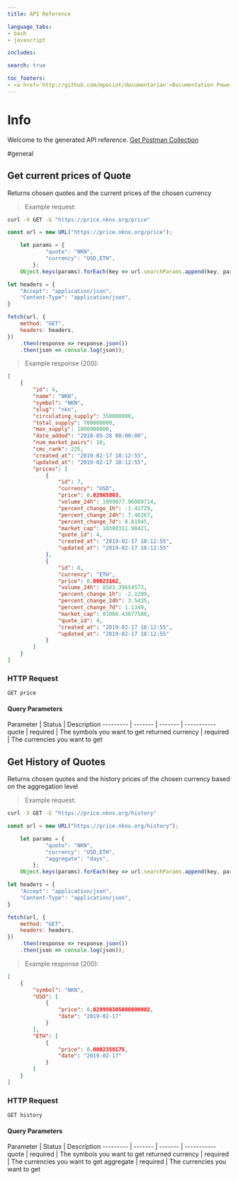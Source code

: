 ```yaml
---
title: API Reference

language_tabs:
- bash
- javascript

includes:

search: true

toc_footers:
- <a href='http://github.com/mpociot/documentarian'>Documentation Powered by Documentarian</a>
---
```

<!-- START_INFO -->
# Info

Welcome to the generated API reference.
[Get Postman Collection](http://price.nknx.org/docs/collection.json)

<!-- END_INFO -->

#general
<!-- START_31ba3404dd41d17f344294738eba57ec -->
## Get current prices of Quote

Returns chosen quotes and the current prices of the chosen currency

> Example request:

```bash
curl -X GET -G "https://price.nknx.org/price" 
```

```javascript
const url = new URL("https://price.nknx.org/price");

    let params = {
            "quote": "NKN",
            "currency": "USD,ETH",
        };
    Object.keys(params).forEach(key => url.searchParams.append(key, params[key]));

let headers = {
    "Accept": "application/json",
    "Content-Type": "application/json",
}

fetch(url, {
    method: "GET",
    headers: headers,
})
    .then(response => response.json())
    .then(json => console.log(json));
```

> Example response (200):

```json
[
    {
        "id": 4,
        "name": "NKN",
        "symbol": "NKN",
        "slug": "nkn",
        "circulating_supply": 350000000,
        "total_supply": 700000000,
        "max_supply": 1000000000,
        "date_added": "2018-05-28 00:00:00",
        "num_market_pairs": 10,
        "cmc_rank": 225,
        "created_at": "2019-02-17 18:12:55",
        "updated_at": "2019-02-17 18:12:55",
        "prices": [
            {
                "id": 7,
                "currency": "USD",
                "price": 0.02965803,
                "volume_24h": 1099077.96089714,
                "percent_change_1h": -1.41729,
                "percent_change_24h": 7.46267,
                "percent_change_7d": 8.81945,
                "market_cap": 10380311.98421,
                "quote_id": 4,
                "created_at": "2019-02-17 18:12:55",
                "updated_at": "2019-02-17 18:12:55"
            },
            {
                "id": 8,
                "currency": "ETH",
                "price": 0.00023162,
                "volume_24h": 8583.39654573,
                "percent_change_1h": -2.1209,
                "percent_change_24h": 3.5435,
                "percent_change_7d": 1.1349,
                "market_cap": 81066.43677588,
                "quote_id": 4,
                "created_at": "2019-02-17 18:12:55",
                "updated_at": "2019-02-17 18:12:55"
            }
        ]
    }
]
```

### HTTP Request
`GET price`

#### Query Parameters

Parameter | Status | Description
--------- | ------- | ------- | -----------
    quote |  required  | The symbols you want to get returned
    currency |  required  | The currencies you want to get

<!-- END_31ba3404dd41d17f344294738eba57ec -->

<!-- START_8a9b19b7b9bcd62ad9f446ec32720fd8 -->
## Get History of Quotes

Returns chosen quotes and the history prices of the chosen currency based on the aggregation level

> Example request:

```bash
curl -X GET -G "https://price.nknx.org/history" 
```

```javascript
const url = new URL("https://price.nknx.org/history");

    let params = {
            "quote": "NKN",
            "currency": "USD,ETH",
            "aggregate": "days",
        };
    Object.keys(params).forEach(key => url.searchParams.append(key, params[key]));

let headers = {
    "Accept": "application/json",
    "Content-Type": "application/json",
}

fetch(url, {
    method: "GET",
    headers: headers,
})
    .then(response => response.json())
    .then(json => console.log(json));
```

> Example response (200):

```json
[
    {
        "symbol": "NKN",
        "USD": [
            {
                "price": 0.029990305000000002,
                "date": "2019-02-17"
            }
        ],
        "ETH": [
            {
                "price": 0.0002358175,
                "date": "2019-02-17"
            }
        ]
    }
]
```

### HTTP Request
`GET history`

#### Query Parameters

Parameter | Status | Description
--------- | ------- | ------- | -----------
    quote |  required  | The symbols you want to get returned
    currency |  required  | The currencies you want to get
    aggregate |  required  | The currencies you want to get

<!-- END_8a9b19b7b9bcd62ad9f446ec32720fd8 -->


